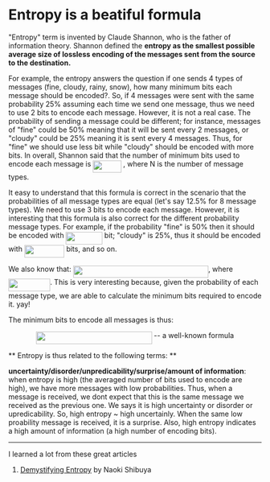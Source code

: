 # Entropy is a beatiful formula 

"Entropy" term is invented by Claude Shannon, who is the father of information theory.
Shannon defined the **entropy as the smallest possible average size of lossless encoding of the messages sent from the source to the destination.**

For example, the entropy answers the question if one sends 4 types of messages (fine, cloudy, rainy, snow), how many minimum bits each message should be encoded?. So, if 4 messages were sent with the same probability 25% assuming each time we send one message, thus we need to use 2 bits to encode each message. However, it is not a real case. The probability of sending a message could be different; for instance, messages of "fine" could be 50% meaning that it will be sent every 2 messages, or "cloudy" could be 25% meaning it is sent every 4 messages. Thus, for "fine" we should use less bit while "cloudy" should be encoded with more bits. In overall, Shannon said that the number of minimum bits used to encode each message is <img src="/tex/35ed3ca340b40e6a05e9546dd69757da.svg?invert_in_darkmode&sanitize=true" align=middle width=56.19684014999999pt height=24.65753399999998pt/> , where N is the number of message types.


It easy to understand that this formula is correct in the scenario that the probabilities of all message types
are equal (let's say 12.5% for 8 message types). We need to use 3 bits to encode each message. However, it is interesting that this formula is also correct for the different probability message types. For example, if the probability "fine" is 50% then it should be encoded with <img src="/tex/29fe1194e11dbaab86181bd3455d9585.svg?invert_in_darkmode&sanitize=true" align=middle width=72.76823565pt height=24.65753399999998pt/> bit; "cloudy" is 25%, thus it should be encoded with <img src="/tex/4452195ef62e364d9ce375405e28c596.svg?invert_in_darkmode&sanitize=true" align=middle width=79.55292014999999pt height=24.65753399999998pt/> bits, and so on.

We also know that:
<img src="/tex/8edf3f2443f66ed8dba77faa12426f10.svg?invert_in_darkmode&sanitize=true" align=middle width=268.97284095pt height=24.65753399999998pt/>, where <img src="/tex/a96ba097f291304219ff756b90ea1b0f.svg?invert_in_darkmode&sanitize=true" align=middle width=82.89378405pt height=24.65753399999998pt/>. This is very interesting because, given the probability of each message type, we are able to calculate the minimum bits required to encode it. yay!

The  minimum bits to encode all messages is thus:
<p align="center"> <img src="/tex/47bcf7b4c1471cf743b5df3d4ab59dce.svg?invert_in_darkmode&sanitize=true" align=middle width=230.6100852pt height=24.657735299999988pt/> -- a well-known formula </p>

** Entropy is thus related to the following terms: **

**uncertainty/disorder/unpredicability/surprise/amount of information**: when entropy is high (the averaged number of bits used to encode are high), we have more messages with low probabilities. Thus, when a message is received, we dont expect that this is the same message we received as the previous one. We says it is high uncertainty or disorder or upredicability. So, high entropy ~ high uncertainly. When the same low proability message is received, it is a surprise. Also, high entropy indicates a high amount of information (a high number of encoding bits).


***
I learned a lot from these great articles
1. [Demystifying Entropy](https://towardsdatascience.com/demystifying-entropy-f2c3221e2550) by Naoki Shibuya 


